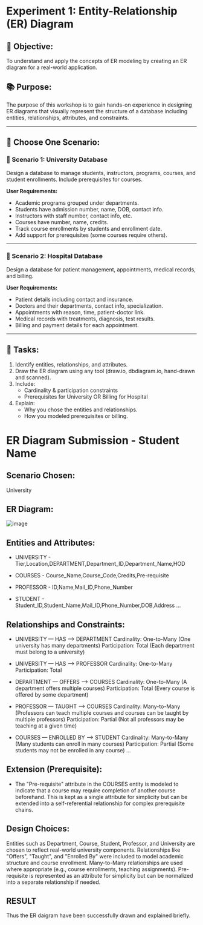 # Experiment 1: Entity-Relationship (ER) Diagram

## 🎯 Objective:
To understand and apply the concepts of ER modeling by creating an ER diagram for a real-world application.

## 📚 Purpose:
The purpose of this workshop is to gain hands-on experience in designing ER diagrams that visually represent the structure of a database including entities, relationships, attributes, and constraints.

---

## 🧪 Choose One Scenario:

### 🔹 Scenario 1: University Database
Design a database to manage students, instructors, programs, courses, and student enrollments. Include prerequisites for courses.

**User Requirements:**
- Academic programs grouped under departments.
- Students have admission number, name, DOB, contact info.
- Instructors with staff number, contact info, etc.
- Courses have number, name, credits.
- Track course enrollments by students and enrollment date.
- Add support for prerequisites (some courses require others).

---

### 🔹 Scenario 2: Hospital Database
Design a database for patient management, appointments, medical records, and billing.

**User Requirements:**
- Patient details including contact and insurance.
- Doctors and their departments, contact info, specialization.
- Appointments with reason, time, patient-doctor link.
- Medical records with treatments, diagnosis, test results.
- Billing and payment details for each appointment.

---

## 📝 Tasks:
1. Identify entities, relationships, and attributes.
2. Draw the ER diagram using any tool (draw.io, dbdiagram.io, hand-drawn and scanned).
3. Include:
   - Cardinality & participation constraints
   - Prerequisites for University OR Billing for Hospital
4. Explain:
   - Why you chose the entities and relationships.
   - How you modeled prerequisites or billing.

# ER Diagram Submission - Student Name

## Scenario Chosen:
University

## ER Diagram:
![image](https://github.com/user-attachments/assets/5d23311f-a90d-4a38-b1e3-57353b8b673d)


## Entities and Attributes:
- UNIVERSITY -
Tier,Location,DEPARTMENT,Department_ID,Department_Name,HOD

- COURSES -
Course_Name,Course_Code,Credits,Pre-requisite

- PROFESSOR -
ID,Name,Mail_ID,Phone_Number

- STUDENT -
Student_ID,Student_Name,Mail_ID,Phone_Number,DOB,Address
...

## Relationships and Constraints:
- UNIVERSITY — HAS —> DEPARTMENT
Cardinality: One-to-Many (One university has many departments)
Participation: Total (Each department must belong to a university)

- UNIVERSITY — HAS —> PROFESSOR
Cardinality: One-to-Many
Participation: Total

- DEPARTMENT — OFFERS —> COURSES
Cardinality: One-to-Many (A department offers multiple courses)
Participation: Total (Every course is offered by some department)

- PROFESSOR — TAUGHT —> COURSES
Cardinality: Many-to-Many (Professors can teach multiple courses and courses can be taught by multiple professors)
Participation: Partial (Not all professors may be teaching at a given time)

- COURSES — ENROLLED BY —> STUDENT
Cardinality: Many-to-Many (Many students can enroll in many courses)
Participation: Partial (Some students may not be enrolled in any course)
...

## Extension (Prerequisite):
- The "Pre-requisite" attribute in the COURSES entity is modeled to indicate that a course may require completion of another course beforehand. This is kept as a single attribute for simplicity but can be extended into a self-referential relationship for complex prerequisite chains.

## Design Choices:
Entities such as Department, Course, Student, Professor, and University are chosen to reflect real-world university components.
Relationships like "Offers", "Taught", and "Enrolled By" were included to model academic structure and course enrollment.
Many-to-Many relationships are used where appropriate (e.g., course enrollments, teaching assignments).
Pre-requisite is represented as an attribute for simplicity but can be normalized into a separate relationship if needed.

## RESULT
Thus the ER daigram have been successfully drawn and explained briefly.
